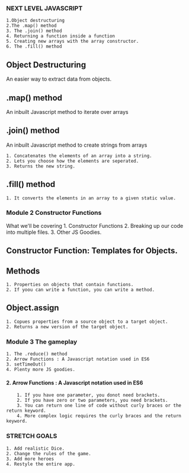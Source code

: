 ### NEXT LEVEL JAVASCRIPT
    1.Object destructuring
    2.The .map() method
    3. The .join() method
    4. Returning a function inside a function
    5. Creating new arrays with the array constructor.
    6. The .fill() method
## Object Destructuring

An easier way to extract data from objects.

## .map() method
An inbuilt Javascript method to iterate over arrays

## .join() method

An inbuilt Javascript method to create strings from arrays

    1. Concatenates the elements of an array into a string.
    2. Lets you choose how the elements are seperated.
    3. Returns the new string.

## .fill() method

    1. It converts the elements in an array to a given static value.

### Module 2 Constructor Functions

What we'll be covering
    1. Constructor Functions
    2. Breaking up our code into multiple files.
    3. Other JS Goodies.

## Constructor Function: Templates for Objects.

## Methods
    1. Properties on objects that contain functions.
    2. If yoou can write a function, you can write a method.

## Object.assign
    1. Copues properties from a source object to a target object.
    2. Returns a new version of the target object.

### Module 3 The gameplay
    1. The .reduce() method
    2. Arrow Functions : A Javascript notation used in ES6
    3. setTimeOut()
    4. Plenty more JS goodies.

#### 2. Arrow Functions : A Javascript notation used in ES6
        1. If you have one parameter, you donot need brackets.
        2. If you have zero or two parameters, you need brackets.
        3. You can return one line of code without curly braces or the return keyword.
        4. More complex logic requires the curly braces and the return keyword.

### STRETCH GOALS
    1. Add realistic Dice.
    2. Change the rules of the game.
    3. Add more heroes
    4. Restyle the entire app.
    